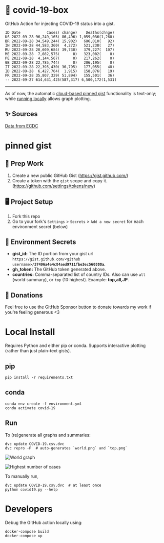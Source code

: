 # 🏥 covid-19-box

GitHub Action for injecting COVID-19 status into a gist.

```
ID Date            Cases( change)    Deaths(chnge)
US 2022-09-28 96,249,165( 86,496) 1,059,036(1,260)
BR 2022-09-28 34,549,244( 15,902)   686,010(   92)
IN 2022-09-28 44,583,360(  4,272)   521,238(   27)
RU 2022-09-28 20,609,684( 39,730)   379,227(  107)
ME 2022-09-28  7,082,575(      0)   323,002(    0)
PE 2022-09-28  4,144,567(      0)   217,262(    0)
GB 2022-09-28 22,785,744(      0)   206,195(    0)
IT 2022-09-28 22,395,430( 36,795)   177,055(   48)
ID 2022-09-28  6,427,764(  1,915)   158,076(   19)
FR 2022-09-28 35,807,329( 51,894)   155,501(   36)
-- 2022-09-27 614,631,425(587,317) 6,500,172(1,531)
```

---

As of now, the automatic [cloud-based pinned gist](#pinned-gist) functionality is text-only;
while [running locally](#local-install) allows graph plotting.

## ✨ Sources

[Data from ECDC](https://www.ecdc.europa.eu/en/publications-data/download-todays-data-geographic-distribution-covid-19-cases-worldwide)

# pinned gist

## 🎒 Prep Work
1. Create a new public GitHub Gist (https://gist.github.com/)
1. Create a token with the `gist` scope and copy it. (https://github.com/settings/tokens/new)

## 🖥 Project Setup
1. Fork this repo
1. Go to your fork's `Settings` > `Secrets` > `Add a new secret` for each environment secret (below)

## 🤫 Environment Secrets
- **gist_id:** The ID portion from your gist url `https://gist.github.com/<github username>/`**`37496a4e4c84aed9711fbe3ec560888a`**.
- **gh_token:** The GitHub token generated above.
- **countries:** Comma-separated list of country IDs. Also can use `all` (world summary), or `top` (10 highest). Example: **top,all,JP**.

## 💸 Donations

Feel free to use the GitHub Sponsor button to donate towards my work if you're feeling generous <3

# Local Install

Requires Python and either pip or conda. Supports interactive plotting (rather than just plain-text gists).

## pip

```
pip install -r requirements.txt
```

## conda

```
conda env create -f environment.yml
conda activate covid-19
```

## Run

To (re)generate all graphs and summaries:

```
dvc update COVID-19.csv.dvc
dvc repro -P  # auto-generates `world.png` and `top.png`
```

![World graph](world.png)

![Highest number of cases](top.png)

To manually run,

```
dvc update COVID-19.csv.dvc  # at least once
python covid19.py --help
```

# Developers

Debug the GitHub action locally using:

```
docker-compose build
docker-compose up
```
